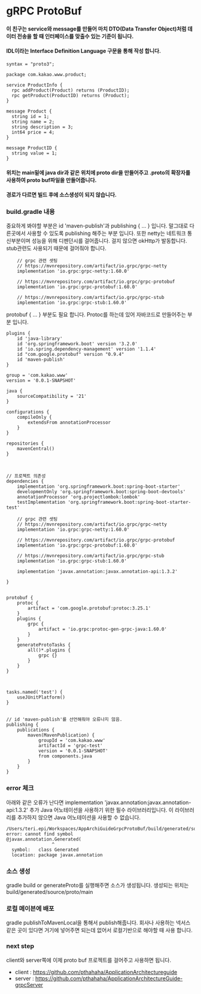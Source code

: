 # gRPC ProtoBuf
#### 이 친구는 service와 message를 만들어 마치 DTO(Data Transfer Object)처럼 데이터 전송을 할 때 인터페이스를 맞출수 있는 기준이 됩니다.
#### IDL이라는 Interface Definition Language 구문을 통해 작성 합니다.
```
syntax = "proto3";

package com.kakao.www.product;

service ProductInfo {
  rpc addProduct(Product) returns (ProductID);
  rpc getProduct(ProductID) returns (Product);
}

message Product {
  string id = 1;
  string name = 2;
  string description = 3;
  int64 price = 4;
}

message ProductID {
  string value = 1;
}

```

#### 위치는 main밑에 java dir과 같은 위치에 proto dir을 만들어주고 .proto의 확장자를 사용하여 proto buf파일을 만들어줍니다.
#### 경로가 다르면 빌드 후에 소스생성이 되지 않습니다.

### build.gradle 내용
중요하게 봐야할 부분은 id 'maven-publish'과 publishing { ... } 입니다.
말그대로 다른곳에서 사용할 수 있도록 publishing 해주는 부분 입니다.
또한 netty는 네트워크 통신부분이며 성능을 위해 디펜던시를 걸어줍니다. 걸지 않으면 okHttp가 발동합니다.
stub관련도 사용되기 때문에 걸어줘야 합니다.

```
    // grpc 관련 셋팅
    // https://mvnrepository.com/artifact/io.grpc/grpc-netty
    implementation 'io.grpc:grpc-netty:1.60.0'

    // https://mvnrepository.com/artifact/io.grpc/grpc-protobuf
    implementation 'io.grpc:grpc-protobuf:1.60.0'

    // https://mvnrepository.com/artifact/io.grpc/grpc-stub
    implementation 'io.grpc:grpc-stub:1.60.0'
```

protobuf { ... } 부분도 필요 합니다. Protoc를 하는데 있어 자바코드로 만들어주는 부분 입니다.

```
plugins {
    id 'java-library'
    id 'org.springframework.boot' version '3.2.0'
    id 'io.spring.dependency-management' version '1.1.4'
    id "com.google.protobuf" version "0.9.4"
    id 'maven-publish'
}
 
group = 'com.kakao.www'
version = '0.0.1-SNAPSHOT'
 
java {
    sourceCompatibility = '21'
}
 
configurations {
    compileOnly {
        extendsFrom annotationProcessor
    }
}
 
repositories {
    mavenCentral()
}
 
 
 
// 프로젝트 의존성
dependencies {
    implementation 'org.springframework.boot:spring-boot-starter'
    developmentOnly 'org.springframework.boot:spring-boot-devtools'
    annotationProcessor 'org.projectlombok:lombok'
    testImplementation 'org.springframework.boot:spring-boot-starter-test'
 
    // grpc 관련 셋팅
    // https://mvnrepository.com/artifact/io.grpc/grpc-netty
    implementation 'io.grpc:grpc-netty:1.60.0'
 
    // https://mvnrepository.com/artifact/io.grpc/grpc-protobuf
    implementation 'io.grpc:grpc-protobuf:1.60.0'
 
    // https://mvnrepository.com/artifact/io.grpc/grpc-stub
    implementation 'io.grpc:grpc-stub:1.60.0'
 
    implementation 'javax.annotation:javax.annotation-api:1.3.2'
 
}
 
 
protobuf {
    protoc {
        artifact = 'com.google.protobuf:protoc:3.25.1'
    }
    plugins {
        grpc {
            artifact = 'io.grpc:protoc-gen-grpc-java:1.60.0'
        }
    }
    generateProtoTasks {
        all()*.plugins {
            grpc {}
        }
    }
}
 
 
 
tasks.named('test') {
    useJUnitPlatform()
}
 
 
// id 'maven-publish'를 선언해줘야 오류나지 않음.
publishing {
    publications {
        maven(MavenPublication) {
            groupId = 'com.kakao.www'
            artifactId = 'grpc-test'
            version = '0.0.1-SNAPSHOT'
            from components.java
        }
    }
}

```

### error 체크
아래와 같은 오류가 난다면
implementation 'javax.annotation:javax.annotation-api:1.3.2' 추가 
Java 어노테이션을 사용하기 위한 필수 라이브러리입니다. 이 라이브러리를 추가하지 않으면 Java 어노테이션을 사용할 수 없습니다.

```
/Users/teri.epi/Workspaces/AppArchiGuideGrpcProtoBuf/build/generated/source/proto/main/grpc/com/kakao/www/product/ProductInfoGrpc.java:7: error: cannot find symbol
@javax.annotation.Generated(
                 ^
  symbol:   class Generated
  location: package javax.annotation
```

### 소스 생성
gradle build or generateProto를 실행해주면 소스가 생성됩니다.
생성되는 위치는 build/generated/source/proto/main

### 로컬 메이븐에 배포
gradle publishToMavenLocal을 통해서 publish해줍니다.
회사나 사용하는 넥서스같은 곳이 있다면 거기에 넣어주면 되는데 없어서 로컬기반으로 해야할 때 사용 합니다.

### next step
client와 server쪽에 이제 proto buf 프로젝트를 걸어주고 사용하면 됩니다.
- client : https://github.com/pthahaha/ApplicationArchitectureguide 
- server : https://github.com/pthahaha/ApplicationArchitectureGuide-grpcServer
